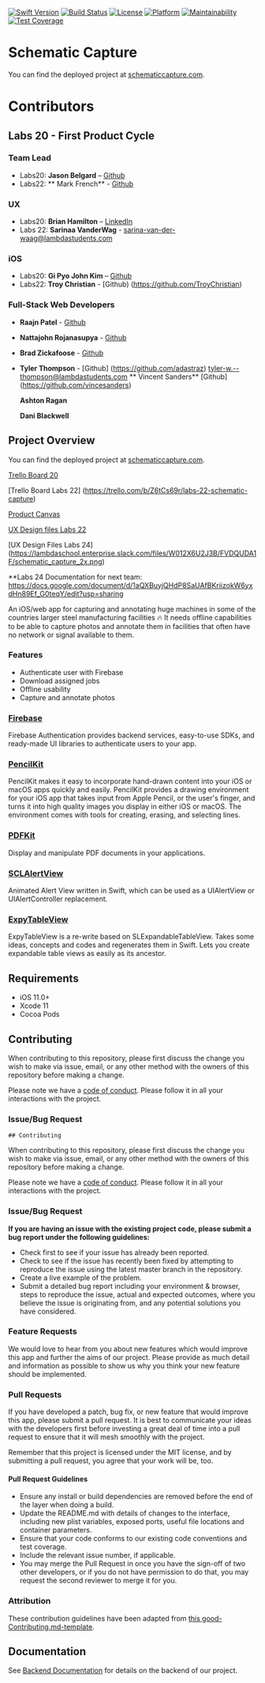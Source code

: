 [![Swift Version][swift-image]][swift-url]
[![Build Status][travis-image]][travis-url]
[![License][license-image]][license-url]
[![Platform](https://img.shields.io/cocoapods/p/LFAlertController.svg?style=flat)](http://cocoapods.org/pods/LFAlertController)
[![Maintainability](https://api.codeclimate.com/v1/badges/1257e90eac623ca12586/maintainability)](https://codeclimate.com/github/Lambda-School-Labs/schematic-capture-ios)
[![Test Coverage](https://api.codeclimate.com/v1/badges/1257e90eac623ca12586/test_coverage)](https://codeclimate.com/github/Lambda-School-Labs/schematic-capture-ios)

# Schematic Capture

You can find the deployed project at [schematiccapture.com](https://www.schematiccapture.com/).

# Contributors

## Labs 20 - First Product Cycle

### Team Lead

- Labs20: **Jason Belgard** – [Github](https://github.com/jbelgard)
- Labs22: ** Mark French** -  [Github](https://github.com/mrmarkfrench)

### UX

- Labs20: **Brian Hamilton** – [LinkedIn](https://github.com/BHamilton781)
-  Labs 22: **Sarinaa VanderWag** - sarina-van-der-waag@lambdastudents.com 


### iOS

- Labs20: **Gi Pyo John Kim** – [Github](https://github.com/GiPyoK)
- Labs22: **Troy Christian** - [Github) (https://github.com/TroyChristian)


### Full-Stack Web Developers

- **Raajn Patel** - [Github](https://github.com/raajnpatel)

- **Nattajohn Rojanasupya** - [Github](https://github.com/nattroj)

- **Brad Zickafoose** - [Github](https://github.com/bradzickafoose)

- **Tyler Thompson** - [Github] (https://github.com/adastraz)
                                tyler-w.--thompson@lambdastudents.com
   ** Vincent Sanders** [Github] (https://github.com/vincesanders)
   
   **Ashton Ragan**  
   
   **Dani Blackwell**

## Project Overview

You can find the deployed project at [schematiccapture.com](https://www.schematiccapture.com/).

[Trello Board 20](https://trello.com/b/Amx4wIKW/labs-20-schematic-capture)

[Trello Board Labs 22] (https://trello.com/b/Z6tCs69r/labs-22-schematic-capture)

[Product Canvas](https://www.notion.so/Schematic-Capture-d4594ebf93ff4c6aba7942aea0546fea)

[UX Design files Labs 22](https://www.figma.com/file/cFDM1JqxOSem73IdYGSntU/Schematic-Capture?node-id=0%3A1)

[UX Design Files Labs 24] (https://lambdaschool.enterprise.slack.com/files/W012X6U2J3B/FVDQUDA1F/schematic_capture_2x.png)

**Labs 24 Documentation for next team: https://docs.google.com/document/d/1aQXBuyjQHdP8SaUAfBKriizokW6yxdHn89Ef_G0teqY/edit?usp=sharing 

An iOS/web app for capturing and annotating huge machines in some of the countries larger steel manufacturing facilities 🔥 It needs offline capabilities to be able to capture photos and annotate them in facilities that often have no network or signal available to them.


### Features

-    Authenticate user with Firebase
-    Download assigned jobs
-    Offline usability
-    Capture and annotate photos

### [Firebase](https://firebase.google.com/docs/auth)

Firebase Authentication provides backend services, easy-to-use SDKs, and ready-made UI libraries to authenticate users to your app. 

### [PencilKit](https://developer.apple.com/documentation/pencilkit)

PencilKit makes it easy to incorporate hand-drawn content into your iOS or macOS apps quickly and easily. PencilKit provides a drawing environment for your iOS app that takes input from Apple Pencil, or the user's finger, and turns it into high quality images you display in either iOS or macOS. The environment comes with tools for creating, erasing, and selecting lines.

### [PDFKit](https://developer.apple.com/documentation/pdfkit)

Display and manipulate PDF documents in your applications.

### [SCLAlertView](https://github.com/vikmeup/SCLAlertView-Swift)

Animated Alert View written in Swift, which can be used as a UIAlertView or UIAlertController replacement.

### [ExpyTableView](https://github.com/okhanokbay/ExpyTableView)

ExpyTableView is a re-write based on SLExpandableTableView. Takes some ideas, concepts and codes and regenerates them in Swift. Lets you create expandable table views as easily as its ancestor.


## Requirements
-   iOS 11.0+
-   Xcode 11
-   Cocoa Pods

## Contributing

When contributing to this repository, please first discuss the change you wish to make via issue, email, or any other method with the owners of this repository before making a change.

Please note we have a [code of conduct](./CODE_OF_CONDUCT.md). Please follow it in all your interactions with the project.

### Issue/Bug Request

    ## Contributing

When contributing to this repository, please first discuss the change you wish to make via issue, email, or any other method with the owners of this repository before making a change.

Please note we have a [code of conduct](./code_of_conduct.md). Please follow it in all your interactions with the project.

### Issue/Bug Request

 **If you are having an issue with the existing project code, please submit a bug report under the following guidelines:**
 - Check first to see if your issue has already been reported.
 - Check to see if the issue has recently been fixed by attempting to reproduce the issue using the latest master branch in the repository.
 - Create a live example of the problem.
 - Submit a detailed bug report including your environment & browser, steps to reproduce the issue, actual and expected outcomes,  where you believe the issue is originating from, and any potential solutions you have considered.

### Feature Requests

We would love to hear from you about new features which would improve this app and further the aims of our project. Please provide as much detail and information as possible to show us why you think your new feature should be implemented.

### Pull Requests

If you have developed a patch, bug fix, or new feature that would improve this app, please submit a pull request. It is best to communicate your ideas with the developers first before investing a great deal of time into a pull request to ensure that it will mesh smoothly with the project.

Remember that this project is licensed under the MIT license, and by submitting a pull request, you agree that your work will be, too.

#### Pull Request Guidelines

- Ensure any install or build dependencies are removed before the end of the layer when doing a build.
- Update the README.md with details of changes to the interface, including new plist variables, exposed ports, useful file locations and container parameters.
- Ensure that your code conforms to our existing code conventions and test coverage.
- Include the relevant issue number, if applicable.
- You may merge the Pull Request in once you have the sign-off of two other developers, or if you do not have permission to do that, you may request the second reviewer to merge it for you.

### Attribution

These contribution guidelines have been adapted from [this good-Contributing.md-template](https://gist.github.com/PurpleBooth/b24679402957c63ec426).


## Documentation

See [Backend Documentation](https://github.com/Lambda-School-Labs/schematic-capture-be/) for details on the backend of our project.


[swift-image]: https://img.shields.io/badge/swift-5.0-orange.svg
[swift-url]: https://swift.org/
[license-image]: https://img.shields.io/badge/License-MIT-blue.svg
[license-url]: LICENSE
[travis-image]: https://img.shields.io/travis/dbader/node-datadog-metrics/master.svg?style=flat-square
[travis-url]: https://travis-ci.org/dbader/node-datadog-metrics
[codebeat-image]: https://codebeat.co/badges/c19b47ea-2f9d-45df-8458-b2d952fe9dad
[codebeat-url]: https://codebeat.co/projects/github-com-vsouza-awesomeios-com
